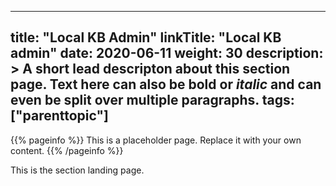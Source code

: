 
---
title: "Local KB Admin"
linkTitle: "Local KB admin"
date: 2020-06-11
weight: 30
description: >
  A short lead descripton about this section page. Text here can also be **bold** or _italic_ and can even be split over multiple paragraphs.
tags: ["parenttopic"]
---

{{% pageinfo %}}
This is a placeholder page. Replace it with your own content.
{{% /pageinfo %}}


This is the section landing page.
